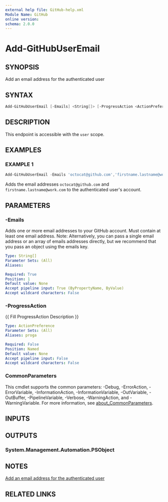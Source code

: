 ```yaml
---
external help file: GitHub-help.xml
Module Name: GitHub
online version:
schema: 2.0.0
---
```


# Add-GitHubUserEmail

## SYNOPSIS
Add an email address for the authenticated user

## SYNTAX

```powershell
Add-GitHubUserEmail [-Emails] <String[]> [-ProgressAction <ActionPreference>] [<CommonParameters>]
```

## DESCRIPTION
This endpoint is accessible with the `user` scope.

## EXAMPLES

### EXAMPLE 1
```powershell
Add-GitHubUserEmail -Emails 'octocat@github.com','firstname.lastname@work.com'
```

Adds the email addresses `octocat@github.com` and `firstname.lastname@work.com` to the authenticated user's account.

## PARAMETERS

### -Emails
Adds one or more email addresses to your GitHub account.
Must contain at least one email address.
Note: Alternatively, you can pass a single email address or an array of emails addresses directly,
but we recommend that you pass an object using the emails key.

```yaml
Type: String[]
Parameter Sets: (All)
Aliases:

Required: True
Position: 1
Default value: None
Accept pipeline input: True (ByPropertyName, ByValue)
Accept wildcard characters: False
```

### -ProgressAction
{{ Fill ProgressAction Description }}

```yaml
Type: ActionPreference
Parameter Sets: (All)
Aliases: proga

Required: False
Position: Named
Default value: None
Accept pipeline input: False
Accept wildcard characters: False
```

### CommonParameters
This cmdlet supports the common parameters: -Debug, -ErrorAction, -ErrorVariable, -InformationAction, -InformationVariable, -OutVariable, -OutBuffer, -PipelineVariable, -Verbose, -WarningAction, and -WarningVariable. For more information, see [about_CommonParameters](http://go.microsoft.com/fwlink/?LinkID=113216).

## INPUTS

## OUTPUTS

### System.Management.Automation.PSObject
## NOTES
[Add an email address for the authenticated user](https://docs.github.com/rest/users/emails#add-an-email-address-for-the-authenticated-user)

## RELATED LINKS

